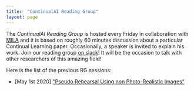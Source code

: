 ```yaml
---
title:  "ContinualAI Reading Group"
layout: page
---
```


The *ContinualAI Reading Group* is hosted every Friday in collaboration with [MILA](https://mila.quebec/en/) and it is based on roughly 60 minutes discussion about a particular Continual Learning paper. Occasionally, a speaker is invited to explain his work. Join our reading group [on slack](https://join.slack.com/t/continualai/shared_invite/enQtNjQxNDYwMzkxNzk0LTBhYjg2MjM0YTM2OWRkNDYzOGE0ZTIzNDQ0ZGMzNDE3ZGUxNTZmNmM1YzJiYzgwMTkyZDQxYTlkMTI3NzZkNjU)! It will be the occasion to talk with other researchers of this amazing field!

Here is the list of the previous RG sessions:

- [May 1st 2020] ["Pseudo Rehearsal Using non Photo-Realistic Images"](https://www.youtube.com/watch?v=SH7IgdiH1FE)



